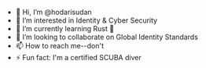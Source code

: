 - 👋 Hi, I’m @hodarisudan
- 👀 I’m interested in Identity & Cyber Security
- 🌱 I’m currently learning Rust 🦀
- 💞️ I’m looking to collaborate on Global Identity Standards
- 📫 How to reach me--don't
- ⚡ Fun fact: I'm a certified SCUBA diver

<!---
hodarisudan/hodarisudan is a ✨ special ✨ repository because its `README.md` (this file) appears on your GitHub profile.
You can click the Preview link to take a look at your changes.
--->

